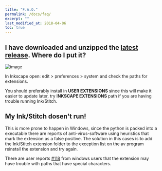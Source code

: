 ```yaml
---
title: "F.A.Q."
permalink: /docs/faq/
excerpt: ""
last_modified_at: 2018-04-06
toc: true
---
```

## I have downloaded and unzipped the [latest release](https://github.com/inkstitch/inkstitch/releases/latest). Where do I put it?

![image](https://user-images.githubusercontent.com/11083514/37572872-899a7de0-2b09-11e8-93ed-e4be6228c414.png)

In Inkscape open: edit > preferences > system and check the paths for extensions.

You should preferably install in **USER EXTENSIONS** since this will make it easier to update later, try **INKSCAPE EXTENSIONS** path if you are having trouble running Ink/Stitch.


## My Ink/Stitch dosen't run!

This is more prone to happen in Windows, since the python is packed into a executable there are reports of anti-virus-software using heuristics that mark the extension as a false positive. The solution in this cases is to add the Ink/Stitch extension folder to the exception list on the av program reinstall the extension and try again.

There are user reports [#118](https://github.com/inkstitch/inkstitch/issues/118) from windows users that the extension may have trouble with paths that have special characters.

